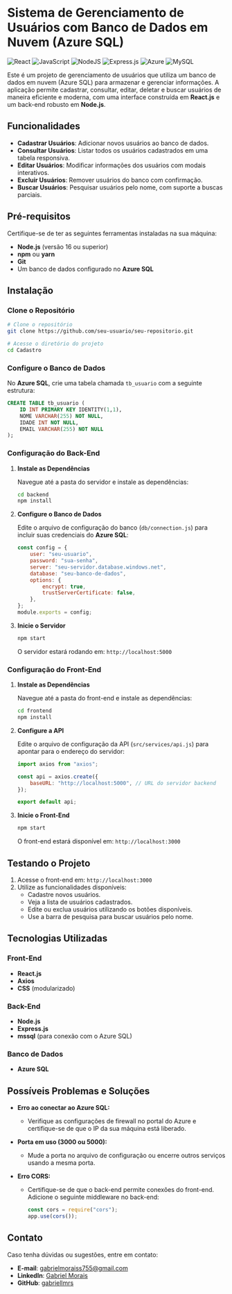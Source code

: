 # Sistema de Gerenciamento de Usuários com Banco de Dados em Nuvem (Azure SQL)

![React](https://img.shields.io/badge/react-%2320232a.svg?style=for-the-badge&logo=react&logoColor=%2361DAFB)
![JavaScript](https://img.shields.io/badge/javascript-%23323330.svg?style=for-the-badge&logo=javascript&logoColor=%23F7DF1E)
![NodeJS](https://img.shields.io/badge/node.js-6DA55F?style=for-the-badge&logo=node.js&logoColor=white)
![Express.js](https://img.shields.io/badge/express.js-%23404d59.svg?style=for-the-badge&logo=express&logoColor=%2361DAFB)
![Azure](https://img.shields.io/badge/azure-%230072C6.svg?style=for-the-badge&logo=microsoftazure&logoColor=white)
![MySQL](https://img.shields.io/badge/mysql-4479A1.svg?style=for-the-badge&logo=mysql&logoColor=white)

Este é um projeto de gerenciamento de usuários que utiliza um banco de dados em nuvem (Azure SQL) para armazenar e gerenciar informações. A aplicação permite cadastrar, consultar, editar, deletar e buscar usuários de maneira eficiente e moderna, com uma interface construída em **React.js** e um back-end robusto em **Node.js**.

## Funcionalidades

- **Cadastrar Usuários**: Adicionar novos usuários ao banco de dados.
- **Consultar Usuários**: Listar todos os usuários cadastrados em uma tabela responsiva.
- **Editar Usuários**: Modificar informações dos usuários com modais interativos.
- **Excluir Usuários**: Remover usuários do banco com confirmação.
- **Buscar Usuários**: Pesquisar usuários pelo nome, com suporte a buscas parciais.

## Pré-requisitos

Certifique-se de ter as seguintes ferramentas instaladas na sua máquina:

- **Node.js** (versão 16 ou superior)
- **npm** ou **yarn**
- **Git**
- Um banco de dados configurado no **Azure SQL**

## Instalação

### Clone o Repositório

```bash
# Clone o repositório
git clone https://github.com/seu-usuario/seu-repositorio.git

# Acesse o diretório do projeto
cd Cadastro
```

### Configure o Banco de Dados

No **Azure SQL**, crie uma tabela chamada `tb_usuario` com a seguinte estrutura:

```sql
CREATE TABLE tb_usuario (
    ID INT PRIMARY KEY IDENTITY(1,1),
    NOME VARCHAR(255) NOT NULL,
    IDADE INT NOT NULL,
    EMAIL VARCHAR(255) NOT NULL
);
```

### Configuração do Back-End

1. **Instale as Dependências**

   Navegue até a pasta do servidor e instale as dependências:

   ```bash
   cd backend
   npm install
   ```

2. **Configure o Banco de Dados**

   Edite o arquivo de configuração do banco (`db/connection.js`) para incluir suas credenciais do **Azure SQL**:

   ```javascript
   const config = {
       user: "seu-usuario",
       password: "sua-senha",
       server: "seu-servidor.database.windows.net",
       database: "seu-banco-de-dados",
       options: {
           encrypt: true,
           trustServerCertificate: false,
       },
   };
   module.exports = config;
   ```

3. **Inicie o Servidor**

   ```bash
   npm start
   ```

   O servidor estará rodando em: `http://localhost:5000`

### Configuração do Front-End

1. **Instale as Dependências**

   Navegue até a pasta do front-end e instale as dependências:

   ```bash
   cd frontend
   npm install
   ```

2. **Configure a API**

   Edite o arquivo de configuração da API (`src/services/api.js`) para apontar para o endereço do servidor:

   ```javascript
   import axios from "axios";

   const api = axios.create({
       baseURL: "http://localhost:5000", // URL do servidor backend
   });

   export default api;
   ```

3. **Inicie o Front-End**

   ```bash
   npm start
   ```

   O front-end estará disponível em: `http://localhost:3000`

## Testando o Projeto

1. Acesse o front-end em: `http://localhost:3000`
2. Utilize as funcionalidades disponíveis:
   - Cadastre novos usuários.
   - Veja a lista de usuários cadastrados.
   - Edite ou exclua usuários utilizando os botões disponíveis.
   - Use a barra de pesquisa para buscar usuários pelo nome.

## Tecnologias Utilizadas

### Front-End
- **React.js**
- **Axios**
- **CSS** (modularizado)

### Back-End
- **Node.js**
- **Express.js**
- **mssql** (para conexão com o Azure SQL)

### Banco de Dados
- **Azure SQL**

## Possíveis Problemas e Soluções

- **Erro ao conectar ao Azure SQL:**
  - Verifique as configurações de firewall no portal do Azure e certifique-se de que o IP da sua máquina está liberado.

- **Porta em uso (3000 ou 5000):**
  - Mude a porta no arquivo de configuração ou encerre outros serviços usando a mesma porta.

- **Erro CORS:**
  - Certifique-se de que o back-end permite conexões do front-end. Adicione o seguinte middleware no back-end:

    ```javascript
    const cors = require("cors");
    app.use(cors());
    ```

## Contato

Caso tenha dúvidas ou sugestões, entre em contato:

- **E-mail**: [gabrielmoraiss755@gmail.com](mailto:gabrielmoraiss755@gmail.com)
- **LinkedIn**: [Gabriel Morais](https://www.linkedin.com/in/gabriel-morais-649016295/)
- **GitHub**: [gabriellmrs](https://github.com/gabriellmrs)


